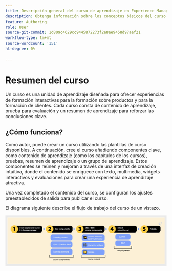 ```yaml
---
title: Descripción general del curso de aprendizaje en Experience Manager Guides
description: Obtenga información sobre los conceptos básicos del curso de aprendizaje en Adobe Experience Manager Guides.
feature: Authoring
role: User
source-git-commit: 1d809c4629cc9445872273f2e8ae9458d97aef21
workflow-type: tm+mt
source-wordcount: '151'
ht-degree: 0%

---
```


# Resumen del curso

Un curso es una unidad de aprendizaje diseñada para ofrecer experiencias de formación interactivas para la formación sobre productos y para la formación de clientes.  Cada curso consta de contenido de aprendizaje, prueba para evaluación y un resumen de aprendizaje para reforzar las conclusiones clave.

## ¿Cómo funciona?

Como autor, puede crear un curso utilizando las plantillas de curso disponibles. A continuación, cree el curso añadiendo componentes clave, como contenido de aprendizaje (como los capítulos de los cursos), pruebas, resumen de aprendizaje o un grupo de aprendizaje. Estos componentes se reúnen y mejoran a través de una interfaz de creación intuitiva, donde el contenido se enriquece con texto, multimedia, widgets interactivos y evaluaciones para crear una experiencia de aprendizaje atractiva.

Una vez completado el contenido del curso, se configuran los ajustes preestablecidos de salida para publicar el curso.

El diagrama siguiente describe el flujo de trabajo del curso de un vistazo.

![](assets/learning-course-workflow.png)


